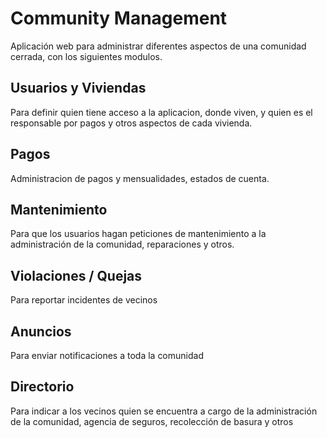# Community Management

Aplicación web para administrar diferentes aspectos de una comunidad cerrada, con los siguientes modulos.

## Usuarios y Viviendas
Para definir quien tiene acceso a la aplicacion, donde viven, y quien es el responsable por pagos y otros aspectos de cada vivienda.

## Pagos
Administracion de pagos y mensualidades, estados de cuenta.

## Mantenimiento
Para que los usuarios hagan peticiones de mantenimiento a la administración de la comunidad, reparaciones y otros.

## Violaciones / Quejas
Para reportar incidentes de vecinos

## Anuncios
Para enviar notificaciones a toda la comunidad

## Directorio
Para indicar a los vecinos quien se encuentra a cargo de la administración de la comunidad, agencia de seguros, recolección de basura y otros

